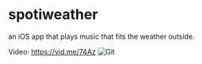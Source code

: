 # spotiweather
an iOS app that plays music that fits the weather outside.

Video: https://vid.me/74Az 
![Git](http://i.imgur.com/joBExSb.png)
